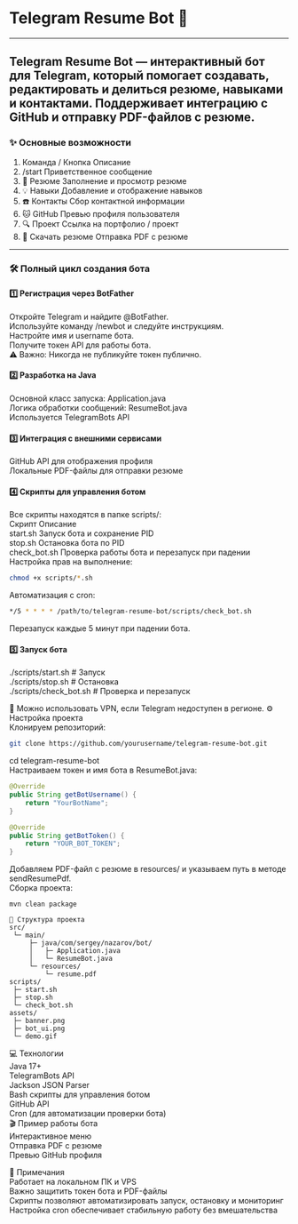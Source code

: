 # Telegram Resume Bot 🚀  
---
## Telegram Resume Bot — интерактивный бот для Telegram, который помогает создавать, редактировать и делиться резюме, навыками и контактами. Поддерживает интеграцию с GitHub и отправку PDF-файлов с резюме.
### ✨ Основные возможности  
1. Команда / Кнопка	Описание  
2. /start	Приветственное сообщение  
3. 📄 Резюме	Заполнение и просмотр резюме  
4. 💡 Навыки	Добавление и отображение навыков  
5. ☎️ Контакты	Сбор контактной информации  
6. 🐱 GitHub	Превью профиля пользователя  
7. 🔍 Проект	Ссылка на портфолио / проект  
8. 📄 Скачать резюме	Отправка PDF с резюме
---
### 🛠 Полный цикл создания бота  
#### 1️⃣ Регистрация через BotFather  
Откройте Telegram и найдите @BotFather.  
Используйте команду /newbot и следуйте инструкциям.  
Настройте имя и username бота.  
Получите токен API для работы бота.  
⚠️ Важно: Никогда не публикуйте токен публично.  

#### 2️⃣ Разработка на Java  
Основной класс запуска: Application.java  
Логика обработки сообщений: ResumeBot.java  
Используется TelegramBots API  

#### 3️⃣ Интеграция с внешними сервисами  
GitHub API для отображения профиля  
Локальные PDF-файлы для отправки резюме  

#### 4️⃣ Скрипты для управления ботом  
Все скрипты находятся в папке scripts/:  
Скрипт	Описание  
start.sh	Запуск бота и сохранение PID  
stop.sh	Остановка бота по PID  
check_bot.sh	Проверка работы бота и перезапуск при падении  
Настройка прав на выполнение:  
```bash
chmod +x scripts/*.sh
```
Автоматизация с cron:  
```bash
*/5 * * * * /path/to/telegram-resume-bot/scripts/check_bot.sh
```
Перезапуск каждые 5 минут при падении бота.  

#### 5️⃣ Запуск бота  

./scripts/start.sh   # Запуск  
./scripts/stop.sh    # Остановка  
./scripts/check_bot.sh  # Проверка и перезапуск  

🔹 Можно использовать VPN, если Telegram недоступен в регионе.
⚙️ Настройка проекта  
Клонируем репозиторий:  
```bash
git clone https://github.com/yourusername/telegram-resume-bot.git
```
cd telegram-resume-bot  
Настраиваем токен и имя бота в ResumeBot.java:  
```java
@Override
public String getBotUsername() {
    return "YourBotName";
}

@Override
public String getBotToken() {
    return "YOUR_BOT_TOKEN";
}
```
Добавляем PDF-файл с резюме в resources/ и указываем путь в методе sendResumePdf.  
Сборка проекта:  
```
mvn clean package
```
```
📂 Структура проекта
src/
 └─ main/
     ├─ java/com/sergey/nazarov/bot/
     │   ├─ Application.java
     │   └─ ResumeBot.java
     └─ resources/
         └─ resume.pdf
scripts/
 ├─ start.sh
 ├─ stop.sh
 └─ check_bot.sh
assets/
 ├─ banner.png
 ├─ bot_ui.png
 └─ demo.gif
```
💻 Технологии  
Java 17+  
TelegramBots API  
Jackson JSON Parser  
Bash скрипты для управления ботом  
GitHub API  
Cron (для автоматизации проверки бота)  
🎬 Пример работы бота  
Интерактивное меню  
Отправка PDF с резюме  
Превью GitHub профиля  

📝 Примечания  
Работает на локальном ПК и VPS  
Важно защитить токен бота и PDF-файлы  
Скрипты позволяют автоматизировать запуск, остановку и мониторинг  
Настройка cron обеспечивает стабильную работу без вмешательства  
